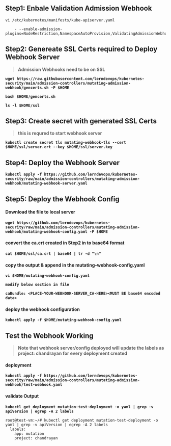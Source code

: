 ## Step1: Enbale Validation Admission Webhook 
```
vi /etc/kubernetes/manifests/kube-apiserver.yaml

    - --enable-admission-plugins=NodeRestriction,NamespaceAutoProvision,ValidatingAdmissionWebhook,MutatingAdmissionWebhook
```

## Step2: Genereate SSL Certs required to Deploy Webhook Server 

> **Admission Webhooks need to be on SSL**

**`wget https://raw.githubusercontent.com/lerndevops/kubernetes-security/main/admission-controllers/mutating-admission-webhook/gencerts.sh -P $HOME`**

**`bash $HOME/gencerts.sh`**

**`ls -l $HOME/ssl`**

## Step3: Create secret with generated SSL Certs 

> **this is requred to start webhook server**

**`kubectl create secret tls mutating-webhook-tls --cert $HOME/ssl/server.crt --key $HOME/ssl/server.key`**

## Step4: Deploy the Webhook Server 

**`kubectl apply -f https://github.com/lerndevops/kubernetes-security/raw/main/admission-controllers/mutating-admission-webhook/mutating-webhook-server.yaml`**

## Step5: Deploy the Webhook Config 

#### Download the file to local server 

**`wget https://github.com/lerndevops/kubernetes-security/raw/main/admission-controllers/mutating-admission-webhook/mutating-webhook-config.yaml -P $HOME`**

#### convert the ca.crt created in Step2 in to base64 format 

**`cat $HOME/ssl/ca.crt | base64 | tr -d "\n"`**

#### copy the output & append in the mutating-webhook-config.yaml 

**`vi $HOME/mutating-webhook-config.yaml`**

**`modify below section in file`**

**`caBundle: <PLACE-YOUR-WEBHOOK-SERVER_CA-HERE><MUST BE base64 encoded data>`**

#### deploy the webhook configuration 

**`kubectl apply -f $HOME/mutating-webhook-config.yaml`**

## Test the Webhook Working 

> **Note that webhook server/config deployed will update the labels as project: chandrayan for every deployment created**

#### deployment 

**`kubectl apply -f https://github.com/lerndevops/kubernetes-security/raw/main/admission-controllers/mutating-admission-webhook/test-webhook.yaml`**

#### validate Output

**`kubectl get deployment mutation-test-deployment -o yaml | grep -v apiVersion | egrep -A 2 labels`**
```
root@test-vm:~/# kubectl get deployment mutation-test-deployment -o yaml | grep -v apiVersion | egrep -A 2 labels
  labels:
    app: mutation
    project: chandrayan
```